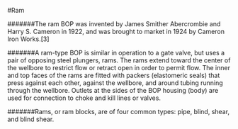 #Ram

#######The ram BOP was invented by James Smither Abercrombie and Harry S. Cameron in 1922, and was brought to market in 1924 by Cameron Iron Works.[3]







#######A ram-type BOP is similar in operation to a gate valve, but uses a pair of opposing steel plungers, rams. The rams extend toward the center of the wellbore to restrict flow or retract open in order to permit flow. The inner and top faces of the rams are fitted with packers (elastomeric seals) that press against each other, against the wellbore, and around tubing running through the wellbore. Outlets at the sides of the BOP housing (body) are used for connection to choke and kill lines or valves.







#######Rams, or ram blocks, are of four common types: pipe, blind, shear, and blind shear.